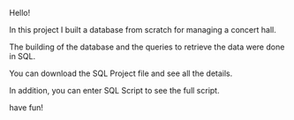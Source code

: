 Hello!

In this project I built a database from scratch for managing a concert hall.

The building of the database and the queries to retrieve the data were done in SQL.

You can download the SQL Project file and see all the details.

In addition, you can enter SQL Script to see the full script.

have fun!
